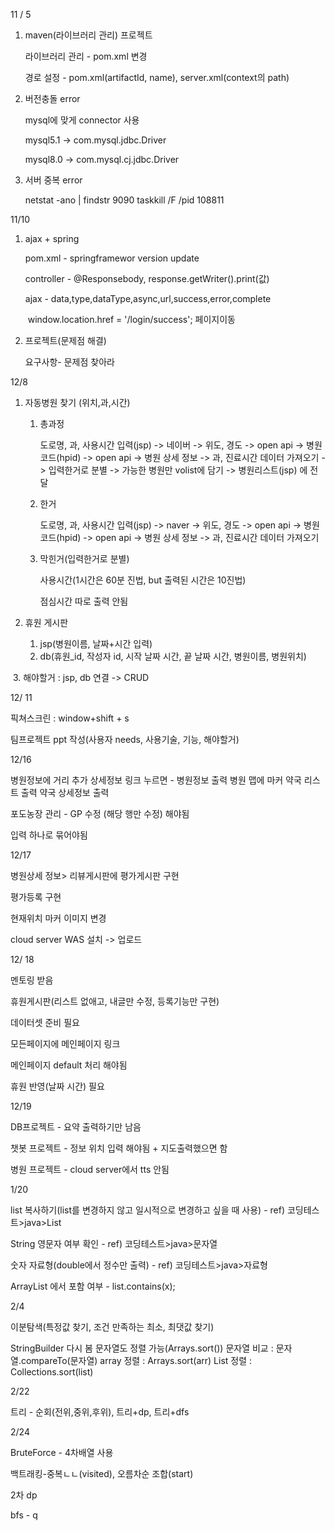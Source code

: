 11 / 5

1. maven(라이브러리 관리) 프로젝트

   라이브러리 관리 - pom.xml 변경

   경로 설정 - pom.xml(artifactId, name), server.xml(context의 path)

   

2. 버전충돌 error

   mysql에 맞게 connector 사용

   mysql5.1 -> com.mysql.jdbc.Driver      

   mysql8.0 -> com.mysql.cj.jdbc.Driver

   

3. 서버 중복 error

   netstat -ano | findstr 9090
   taskkill /F /pid 108811



11/10

1. ajax + spring

   pom.xml - springframewor version update

   controller - @Responsebody, response.getWriter().print(값)

   ajax - data,type,dataType,async,url,success,error,complete

   ​			window.location.href = '/login/success'; 페이지이동

2. 프로젝트(문제점 해결)

   요구사항- 문제점 찾아라



12/8

1. 자동병원 찾기 (위치,과,시간)

   1. 총과정

      도로명, 과, 사용시간 입력(jsp) -> 네이버 -> 위도, 경도 -> open api -> 병원코드(hpid) -> open api -> 병원 상세 정보 -> 과, 진료시간 데이터 가져오기 -> 입력한거로 분별 -> 가능한 병원만 volist에 담기 -> 병원리스트(jsp) 에 전달

   2. 한거

      도로명, 과, 사용시간 입력(jsp) -> naver -> 위도, 경도 -> open api -> 병원코드(hpid) -> open api -> 병원 상세 정보 -> 과, 진료시간 데이터 가져오기

   3. 막힌거(입력한거로 분별)

      사용시간(1시간은 60분 진법,  but 출력된 시간은 10진법)

      점심시간 따로 출력 안됨



2. 휴원 게시판
   1. jsp(병원이름, 날짜+시간 입력)
   2. db(휴원_id, 작성자 id, 시작 날짜 시간, 끝 날짜 시간, 병원이름, 병원위치)

​		  3.  해야할거 :  jsp, db 연결 -> CRUD



12/ 11

픽쳐스크린 : window+shift + s

팀프로젝트 ppt 작성(사용자 needs, 사용기술, 기능, 해야할거)



12/16

병원정보에 거리 추가
상세정보 링크 누르면 - 병원정보 출력
병원 맵에 마커
약국 리스트 출력
약국 상세정보 출력

포도농장 관리 - GP 수정 (해당 행만 수정) 해야됨

입력 하나로 묶어야됨



12/17

병원상세 정보> 리뷰게시판에 평가게시판 구현

평가등록 구현

현재위치 마커 이미지 변경

cloud server WAS 설치 -> 업로드



12/ 18

멘토링 받음

휴원게시판(리스트 없애고, 내글만 수정, 등록기능만 구현)

데이터셋 준비 필요

모든페이지에 메인페이지 링크

메인페이지 default 처리 해야됨

휴원 반영(날짜 시간) 필요



12/19 

DB프로젝트 - 요약 출력하기만 남음

챗봇 프로젝트 - 정보 위치 입력 해야됨 + 지도출력했으면 함

병원 프로젝트 - cloud server에서 tts 안됨



1/20

list 복사하기(list를 변경하지 않고 일시적으로 변경하고 싶을 때 사용)  -  ref) 코딩테스트>java>List

String 영문자 여부 확인 - ref) 코딩테스트>java>문자열

숫자 자료형(double에서 정수만 출력) - ref) 코딩테스트>java>자료형

ArrayList 에서 포함 여부 - list.contains(x);



2/4

이분탐색(특정값 찾기, 조건 만족하는 최소, 최댓값 찾기)

StringBuilder 다시 봄
문자열도 정렬 가능(Arrays.sort())
문자열 비교 : 문자열.compareTo(문자열)
array 정렬 : Arrays.sort(arr)
List 정렬 : Collections.sort(list)



2/22

트리 - 순회(전위,중위,후위), 트리+dp, 트리+dfs



2/24

BruteForce - 4차배열 사용

백트래킹-중복ㄴㄴ(visited), 오름차순 조합(start)

2차 dp 

bfs - q

